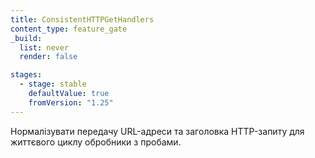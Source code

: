 ```yaml
---
title: ConsistentHTTPGetHandlers
content_type: feature_gate
_build:
  list: never
  render: false

stages:
  - stage: stable
    defaultValue: true
    fromVersion: "1.25"  
---
```

Нормалізувати передачу URL-адреси та заголовка HTTP-запиту для життєвого циклу обробники з пробами.
